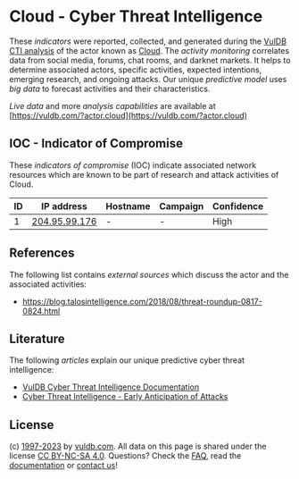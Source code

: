 # Cloud - Cyber Threat Intelligence

These _indicators_ were reported, collected, and generated during the [VulDB CTI analysis](https://vuldb.com/?kb.cti) of the actor known as [Cloud](https://vuldb.com/?actor.cloud). The _activity monitoring_ correlates data from social media, forums, chat rooms, and darknet markets. It helps to determine associated actors, specific activities, expected intentions, emerging research, and ongoing attacks. Our unique _predictive model_ uses _big data_ to forecast activities and their characteristics.

_Live data_ and more _analysis capabilities_ are available at [https://vuldb.com/?actor.cloud](https://vuldb.com/?actor.cloud)

## IOC - Indicator of Compromise

These _indicators of compromise_ (IOC) indicate associated network resources which are known to be part of research and attack activities of Cloud.

ID | IP address | Hostname | Campaign | Confidence
-- | ---------- | -------- | -------- | ----------
1 | [204.95.99.176](https://vuldb.com/?ip.204.95.99.176) | - | - | High

## References

The following list contains _external sources_ which discuss the actor and the associated activities:

* https://blog.talosintelligence.com/2018/08/threat-roundup-0817-0824.html

## Literature

The following _articles_ explain our unique predictive cyber threat intelligence:

* [VulDB Cyber Threat Intelligence Documentation](https://vuldb.com/?kb.cti)
* [Cyber Threat Intelligence - Early Anticipation of Attacks](https://www.scip.ch/en/?labs.20201022)

## License

(c) [1997-2023](https://vuldb.com/?kb.changelog) by [vuldb.com](https://vuldb.com/?kb.about). All data on this page is shared under the license [CC BY-NC-SA 4.0](https://creativecommons.org/licenses/by-nc-sa/4.0/). Questions? Check the [FAQ](https://vuldb.com/?kb.faq), read the [documentation](https://vuldb.com/?kb) or [contact us](https://vuldb.com/?contact)!
